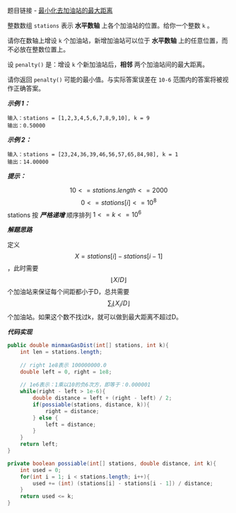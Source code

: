 题目链接 - [最小化去加油站的最大距离](https://leetcode-cn.com/problems/minimize-max-distance-to-gas-station/)

整数数组 `stations` 表示 **水平数轴** 上各个加油站的位置。给你一个整数 `k` 。

请你在数轴上增设 `k` 个加油站，新增加油站可以位于 **水平数轴** 上的任意位置，而不必放在整数位置上。

设 `penalty()` 是：增设 `k` 个新加油站后，**相邻** 两个加油站间的最大距离。

请你返回 `penalty()` 可能的最小值。与实际答案误差在 `10-6` 范围内的答案将被视作正确答案。

***示例 1：***

```
输入：stations = [1,2,3,4,5,6,7,8,9,10], k = 9
输出：0.50000
```

***示例 2：***

```
输入：stations = [23,24,36,39,46,56,57,65,84,98], k = 1
输出：14.00000
```

***提示：***

$$10 <= stations.length <= 2000$$
$$0 <= stations[i] <= 10^8$$
stations 按 ***严格递增*** 顺序排列
$1 <= k <= 10^6$



***解题思路***

定义$$X = stations[i] - stations[i - 1]$$，此时需要$$ \lfloor X/D \rfloor$$个加油站来保证每个间距都小于D，总共需要$$\sum_i \lfloor X_i/D \rfloor$$个加油站。如果这个数不找过k，就可以做到最大距离不超过D。



***代码实现***

```java
public double minmaxGasDist(int[] stations, int k){
  	int len = stations.length;
  	
  	// right 1e8表示 100000000.0
  	double left = 0, right = 1e8;
  	
  	// 1e6表示：1乘以10的负6次方，即等于：0.000001
  	while(right - left > 1e-6){
      	double distance = left + (right - left) / 2;
      	if(possiable(stations, distance, k)){
          	right = distance;
        } else {
          	left = distance;
        }
    }
  	return left;
}

private boolean possiable(int[] stations, double distance, int k){
  	int used = 0;
  	for(int i = 1; i < stations.length; i++){
      	used += (int) (stations[i] - stations[i - 1]) / distance;
    }
  	return used <= k;
}
```


